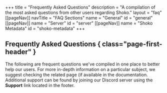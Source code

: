 +++
title = "Frequently Asked Questions"
description = "A compilation of the most asked questions from other users regarding Shoko."
layout = "faq"
[[pageNav]]
navTitle = "FAQ Sections"
name = "General"
id = "general"
[[pageNav]]
name = "Server"
id = "server"
[[pageNav]]
name = "Shoko Metadata"
id = "shoko-metadata"
+++

## Frequently Asked Questions { class="page-first-header" }

The following are frequent questions we've compiled in one place to better help our users. For more in-depth information on a particular subject, we suggest checking the related page (if available in the documentation. Additional support can be found by joining our Discord server using the **Support** link located in the footer.
